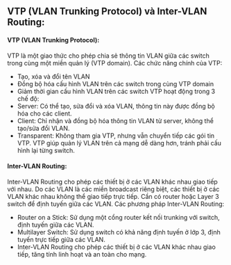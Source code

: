 ## VTP (VLAN Trunking Protocol) và Inter-VLAN Routing:
#### VTP (VLAN Trunking Protocol):
  VTP là một giao thức cho phép chia sẻ thông tin VLAN giữa các switch trong cùng một miền quản lý (VTP domain).
  Các chức năng chính của VTP:
  + Tạo, xóa và đổi tên VLAN
  + Đồng bộ hóa cấu hình VLAN trên các switch trong cùng VTP domain
  + Giảm thời gian cấu hình VLAN trên các switch
  VTP hoạt động trong 3 chế độ:
  + Server: Có thể tạo, sửa đổi và xóa VLAN, thông tin này được đồng bộ hóa cho các client.
  + Client: Chỉ nhận và đồng bộ hóa thông tin VLAN từ server, không thể tạo/sửa đổi VLAN.
  + Transparent: Không tham gia VTP, nhưng vẫn chuyển tiếp các gói tin VTP.
    VTP giúp quản lý VLAN trên cả mạng dễ dàng hơn, tránh phải cấu hình lại từng switch.
#### Inter-VLAN Routing:
  Inter-VLAN Routing cho phép các thiết bị ở các VLAN khác nhau giao tiếp với nhau.
  Do các VLAN là các miền broadcast riêng biệt, các thiết bị ở các VLAN khác nhau không thể giao tiếp trực tiếp. Cần có router hoặc Layer 3 switch để định tuyến giữa các VLAN.
  Các phương pháp Inter-VLAN Routing:
  + Router on a Stick: Sử dụng một cổng router kết nối trunking với switch, định tuyến giữa các VLAN.
  + Multilayer Switch: Sử dụng switch có khả năng định tuyến ở lớp 3, định tuyến trực tiếp giữa các VLAN.
  + Inter-VLAN Routing cho phép các thiết bị ở các VLAN khác nhau giao tiếp, tăng tính linh hoạt và an toàn cho mạng.